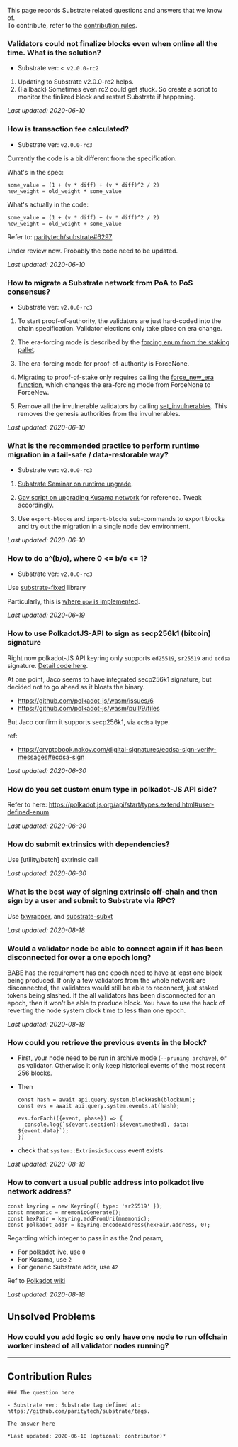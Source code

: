This page records Substrate related questions and answers that we know of.  
To contribute, refer to the [contribution rules](#contribution-rules).

### Validators could not finalize blocks even when online all the time. What is the solution?

- Substrate ver: `< v2.0.0-rc2`

1. Updating to Substrate v2.0.0-rc2 helps.
2. (Fallback) Sometimes even rc2 could get stuck. So create a script to monitor the finlized block and restart Substrate if happening.

*Last updated: 2020-06-10*

### How is transaction fee calculated?

- Substrate ver: `v2.0.0-rc3`

Currently the code is a bit different from the specification.

What's in the spec:

```
some_value = (1 + (v * diff) + (v * diff)^2 / 2)
new_weight = old_weight * some_value
```

What's actually in the code:

```
some_value = (1 + (v * diff) + (v * diff)^2 / 2)
new_weight = old_weight + some_value
```

Refer to: [paritytech/substrate#6297](https://github.com/paritytech/substrate/pull/6297)

Under review now. Probably the code need to be updated. 

*Last updated: 2020-06-10*

### How to migrate a Substrate network from PoA to PoS consensus?

- Substrate ver: `v2.0.0-rc3`

1. To start proof-of-authority, the validators are just hard-coded into the chain specification.
Validator elections only take place on era change.

2. The era-forcing mode is described by the [forcing enum from the staking pallet](https://github.com/paritytech/substrate/blob/v2.0.0-rc3/frame/staking/src/lib.rs#L917).

3. The era-forcing mode for proof-of-authority is ForceNone.

4. Migrating to proof-of-stake only requires calling the [force_new_era function](https://github.com/paritytech/substrate/blob/v2.0.0-rc3/frame/staking/src/lib.rs#L1812), which changes the era-forcing mode from ForceNone to ForceNew.

5. Remove all the invulnerable validators by calling [set_invulnerables](https://github.com/paritytech/substrate/blob/v2.0.0-rc3/frame/staking/src/lib.rs#L1841). This removes the genesis authorities from the invulnerables.

*Last updated: 2020-06-10*

### What is the recommended practice to perform runtime migration in a fail-safe / data-restorable way?

- Substrate ver: `v2.0.0-rc3`

1. [Substrate Seminar on runtime upgrade](https://youtu.be/0eNGZpNkJk4).

2. [Gav script on upgrading Kusama network](https://hackmd.io/mGgNZX0VT4S0UTaq89-_SQ) for reference. Tweak accordingly.

3. Use `export-blocks` and `import-blocks` sub-commands to export blocks and try out the migration in a single node dev environment.

*Last updated: 2020-06-10*

### How to do a^(b/c), where 0 <= b/c <= 1?

- Substrate ver: `v2.0.0-rc3`

Use [substrate-fixed](https://github.com/encointer/substrate-fixed) library

Particularly, this is [where `pow` is implemented](https://github.com/encointer/substrate-fixed/blob/master/src/transcendental.rs#L320-L353).

*Last updated: 2020-06-19*

### How to use PolkadotJS-API to sign as secp256k1 (bitcoin) signature

Right now polkadot-JS API keyring only supports `ed25519`, `sr25519` and `ecdsa` signature. [Detail code here](https://github.com/polkadot-js/common/blob/master/packages/keyring/src/keyring.ts#L43).

At one point, Jaco seems to have integrated secp256k1 signature, but decided not to go ahead as it bloats the binary.

- https://github.com/polkadot-js/wasm/issues/6
- https://github.com/polkadot-js/wasm/pull/9/files

But Jaco confirm it supports secp256k1, via `ecdsa` type.

ref:

- https://cryptobook.nakov.com/digital-signatures/ecdsa-sign-verify-messages#ecdsa-sign

*Last updated: 2020-06-30*

### How do you set custom enum type in polkadot-JS API side?

Refer to here: https://polkadot.js.org/api/start/types.extend.html#user-defined-enum

*Last updated: 2020-06-30*

### How do submit extrinsics with dependencies?

Use [utility/batch] extrinsic call

*Last updated: 2020-06-30*

### What is the best way of signing extrinsic off-chain and then sign by a user and submit to Substrate via RPC?

Use [txwrapper](https://github.com/paritytech/txwrapper), and [substrate-subxt](https://github.com/paritytech/substrate-subxt)

*Last updated: 2020-08-18*

### Would a validator node be able to connect again if it has been disconnected for over a one epoch long? 

BABE has the requirement has one epoch need to have at least one block being produced. If only a few validators from the whole network are disconnected, the validators would still be able to reconnect, just staked tokens being slashed. If the all validators has been disconnected for an epoch, then it won't be able to produce block. You have to use the hack of reverting the node system clock time to less than one epoch.

*Last updated: 2020-08-18*

### How could you retrieve the previous events in the block?

- First, your node need to be run in archive mode (`--pruning archive`), or as validator. Otherwise it only keep historical events of the most recent 256 blocks. 

- Then 

  ```
  const hash = await api.query.system.blockHash(blockNum);
  const evs = await api.query.system.events.at(hash);

  evs.forEach(({event, phase}) => {
    console.log(`${event.section}:${event.method}, data: ${event.data}`);
  })
  ```

- check that `system::ExtrinsicSuccess` event exists.

*Last updated: 2020-08-18*

### How to convert a usual public address into polkadot live network address?

```
const keyring = new Keyring({ type: 'sr25519' });
const mnemonic = mnemonicGenerate();
const hexPair = keyring.addFromUri(mnemonic);
const polkadot_addr = keyring.encodeAddress(hexPair.address, 0);
```

Regarding which integer to pass in as the 2nd param, 

- For polkadot live, use `0`
- For Kusama, use `2`
- For generic Substrate addr, use `42`

Ref to [Polkadot wiki](https://wiki.polkadot.network/docs/en/learn-accounts)

*Last updated: 2020-08-18*

## Unsolved Problems

### How could you add logic so only have one node to run offchain worker instead of all validator nodes running?

---

## Contribution Rules

```
### The question here

- Substrate ver: Substrate tag defined at: https://github.com/paritytech/substrate/tags.

The answer here

*Last updated: 2020-06-10 (optional: contributor)*
```
